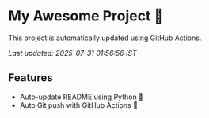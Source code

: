# My Awesome Project 🚀

This project is automatically updated using GitHub Actions.

_Last updated: 2025-07-31 01:56:56 IST_

## Features
- Auto-update README using Python 🐍
- Auto Git push with GitHub Actions 🤖
